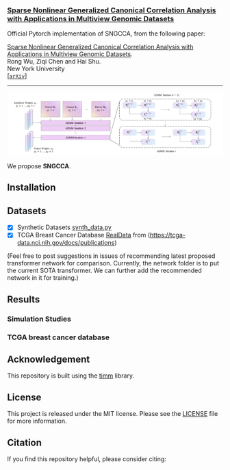 ### [Sparse Nonlinear Generalized Canonical Correlation Analysis with Applications in Multiview Genomic Datasets]()

Official Pytorch implementation of SNGCCA, from the following paper:

[Sparse Nonlinear Generalized Canonical Correlation Analysis with Applications in Multiview Genomic Datasets]().  \
Rong Wu, Ziqi Chen and Hai Shu. \
New York University \
[[`arXiv`]()]

---

<p align="center">
<img src="screenshots/Overview.jpg" width=100% height=40% 
class="center">
</p>

We propose **SNGCCA**.

 ## Installation


 ## Datasets
  - [x] Synthetic Datasets [synth_data.py](/SNGCCA/synth_data.py)
  - [x] TCGA Breast Cancer Database [RealData](/SNGCCA/RealData/) from (https://tcga-data.nci.nih.gov/docs/publications)
 
 (Feel free to post suggestions in issues of recommending latest proposed transformer network for comparison. Currently, the network folder is to put the current SOTA transformer. We can further add the recommended network in it for training.)
 
 <!-- ✅ ⬜️  -->
 ## Results 
 ### Simulation Studies


### TCGA breast cancer database


## Acknowledgement
This repository is built using the [timm](https://github.com/rwightman/pytorch-image-models) library.

## License
This project is released under the MIT license. Please see the [LICENSE](LICENSE) file for more information.

## Citation
If you find this repository helpful, please consider citing:
```

```

 
 


